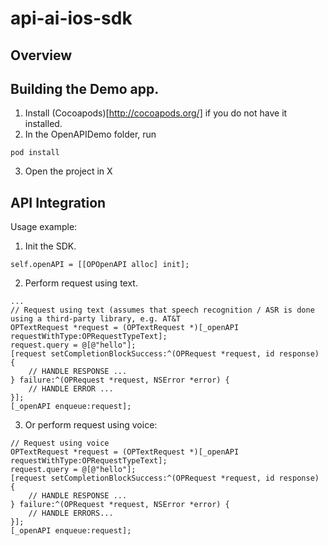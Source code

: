 api-ai-ios-sdk
==============

## Overview

## Building the Demo app.

1. Install (Cocoapods)[http://cocoapods.org/] if you do not have it installed. 
2. In the OpenAPIDemo folder, run
  ```
  pod install
  ```
3. Open the project in X


## API Integration
Usage example:

1. Init the SDK.
  ```
  self.openAPI = [[OPOpenAPI alloc] init];
  ```

2. Perform request using text.
  ```
  ...
  // Request using text (assumes that speech recognition / ASR is done using a third-party library, e.g. AT&T
  OPTextRequest *request = (OPTextRequest *)[_openAPI requestWithType:OPRequestTypeText];
  request.query = @[@"hello"];
  [request setCompletionBlockSuccess:^(OPRequest *request, id response) {
      // HANDLE RESPONSE ...
  } failure:^(OPRequest *request, NSError *error) {
      // HANDLE ERROR ...
  }];
  [_openAPI enqueue:request];

  ```

3. Or perform request using voice:
  ```
  // Request using voice
  OPTextRequest *request = (OPTextRequest *)[_openAPI requestWithType:OPRequestTypeText];
  request.query = @[@"hello"];
  [request setCompletionBlockSuccess:^(OPRequest *request, id response) {
      // HANDLE RESPONSE ...
  } failure:^(OPRequest *request, NSError *error) {
      // HANDLE ERRORS...
  }];
  [_openAPI enqueue:request];
  ```
